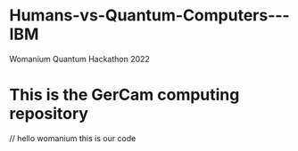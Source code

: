# Humans-vs-Quantum-Computers---IBM
Womanium Quantum Hackathon 2022
# This is the GerCam computing repository
// hello womanium this is our code
